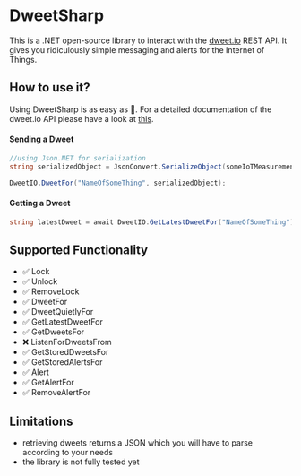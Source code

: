 # DweetSharp
This is a .NET open-source library to interact with the [dweet.io](https://dweet.io) REST API. It gives you ridiculously simple messaging and alerts for the Internet of Things.

## How to use it?
Using DweetSharp is as easy as 🍰. For a detailed documentation of the dweet.io API please have a look at [this](https://dweet.io/play/).

#### Sending a Dweet
```csharp
//using Json.NET for serialization
string serializedObject = JsonConvert.SerializeObject(someIoTMeasurementObject);

DweetIO.DweetFor("NameOfSomeThing", serializedObject);
```

#### Getting a Dweet
```csharp
string latestDweet = await DweetIO.GetLatestDweetFor("NameOfSomeThing");
```

## Supported Functionality
* ✅ Lock
* ✅ Unlock
* ✅ RemoveLock
* ✅ DweetFor
* ✅ DweetQuietlyFor
* ✅ GetLatestDweetFor
* ✅ GetDweetsFor
* ❌ ListenForDweetsFrom
* ✅ GetStoredDweetsFor
* ✅ GetStoredAlertsFor
* ✅ Alert
* ✅ GetAlertFor
* ✅ RemoveAlertFor

## Limitations
* retrieving dweets returns a JSON which you will have to parse according to your needs
* the library is not fully tested yet


